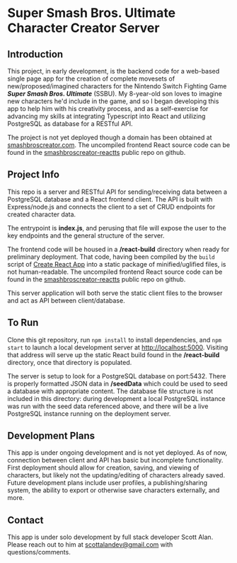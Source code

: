 # Super Smash Bros. Ultimate Character Creator Server

## Introduction

This project, in early development, is the backend code for a web-based single page app for the creation of complete movesets of new/proposed/imagined characters for the Nintendo Switch Fighting Game ***Super Smash Bros. Ultimate*** (SSBU). My 8-year-old son loves to imagine new characters he'd include in the game, and so I began developing this app to help him with his creativity process, and as a self-exercise for advancing my skills at integrating Typescript into React and utilizing PostgreSQL as database for a RESTful API.

The project is not yet deployed though a domain has been obtained at [smashbroscreator.com](https://smashbroscreator.com/). The uncompiled frontend React source code can be found in the [smashbroscreator-reactts](https://github.com/scottalandev/smashbroscreator-reactts/) public repo on github. 

## Project Info

This repo is a server and RESTful API for sending/receiving data between a PostgreSQL database and a React frontend client. The API is built with Express/node.js and connects the client to a set of CRUD endpoints for created character data. 

The entrypoint is **index.js**, and perusing that file will expose the user to the key endpoints and the general structure of the server.

The frontend code will be housed in a **/react-build** directory when ready for preliminary deployment. That code, having been compiled by the `build` script of [Create React App](https://github.com/facebook/create-react-app) into a static package of minified/uglified files, is not human-readable. The uncompiled frontend React source code can be found in the [smashbroscreator-reactts](https://github.com/scottalandev/smashbroscreator-reactts/) public repo on github.

This server application will both serve the static client files to the browser and act as API between client/database.

## To Run

Clone this git repository, run `npm install` to install dependencies, and `npm start` to launch a local development server at [http://localhost:5000](http://localhost:5000). Visiting that address will serve up the static React build found in the **/react-build** directory, once that directory is populated.

The server is setup to look for a PostgreSQL database on port:5432. There is properly formatted JSON data in **/seedData** which could be used to seed a database with appropriate content. The database file structure is not included in this directory: during development a local PostgreSQL instance was run with the seed data referenced above, and there will be a live PostgreSQL instance running on the deployment server.

## Development Plans

This app is under ongoing development and is not yet deployed. As of now, connection between client and API has basic but incomplete functionality. First deployment should allow for creation, saving, and viewing of characters, but likely not the updating/editing of characters already saved. Future development plans include user profiles, a publishing/sharing system, the ability to export or otherwise save characters externally, and more.

## Contact

This app is under solo development by full stack developer Scott Alan. Please reach out to him at [scottalandev@gmail.com](mailto:scottalan@gmail.com) with questions/comments.